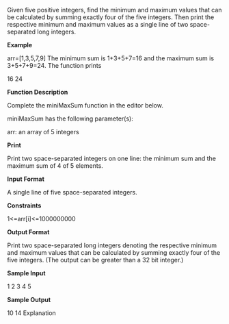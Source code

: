 Given five positive integers, find the minimum and maximum values that can be calculated by summing exactly four of the five integers. Then print the respective minimum and maximum values as a single line of two space-separated long integers.

**Example**

arr=[1,3,5,7,9]
The minimum sum is 1+3+5+7=16 and the maximum sum is 3+5+7+9=24. The function prints

16 24

**Function Description**

Complete the miniMaxSum function in the editor below. 

miniMaxSum has the following parameter(s):

arr: an array of 5 integers

**Print**

Print two space-separated integers on one line: the minimum sum and the maximum sum of 4 of 5 elements.

**Input Format**

A single line of five space-separated integers.

**Constraints**

1<=arr[i]<=1000000000

**Output Format**

Print two space-separated long integers denoting the respective minimum and maximum values that can be calculated by summing exactly four of the five integers. (The output can be greater than a 32 bit integer.)

**Sample Input**

1 2 3 4 5

**Sample Output**

10 14
Explanation

